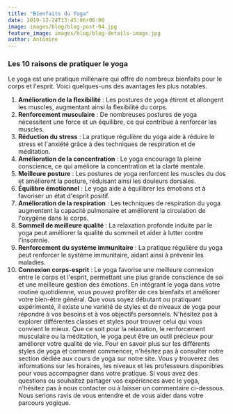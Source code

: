 ```yaml
---
title: "Bienfaits du Yoga"
date: 2019-12-24T13:45:06+06:00
image: images/blog/blog-post-04.jpg
feature_image: images/blog/blog-details-image.jpg
author: Antonine
---
```

### Les 10 raisons de pratiquer le yoga

Le yoga est une pratique millénaire qui offre de nombreux bienfaits pour le corps et l'esprit. Voici quelques-uns des avantages les plus notables.
1. **Amélioration de la flexibilité** : Les postures de yoga étirent et allongent les muscles, augmentant ainsi la flexibilité du corps.
2. **Renforcement musculaire** : De nombreuses postures de yoga nécessitent une force et un équilibre, ce qui contribue à renforcer les muscles.
3. **Réduction du stress** : La pratique régulière du yoga aide à réduire le stress et l'anxiété grâce à des techniques de respiration et de méditation.
4. **Amélioration de la concentration** : Le yoga encourage la pleine conscience, ce qui améliore la concentration et la clarté mentale.
5. **Meilleure posture** : Les postures de yoga renforcent les muscles du dos et améliorent la posture, réduisant ainsi les douleurs dorsales.
6. **Équilibre émotionnel** : Le yoga aide à équilibrer les émotions et à favoriser un état d'esprit positif.
7. **Amélioration de la respiration** : Les techniques de respiration du yoga augmentent la capacité pulmonaire et améliorent la circulation de l'oxygène dans le corps.
8. **Sommeil de meilleure qualité** : La relaxation profonde induite par le yoga peut améliorer la qualité du sommeil et aider à lutter contre l'insomnie.
9. **Renforcement du système immunitaire** : La pratique régulière du yoga peut renforcer le système immunitaire, aidant ainsi à prévenir les maladies.
10. **Connexion corps-esprit** : Le yoga favorise une meilleure connexion entre le corps et l'esprit, permettant une plus grande conscience de soi et une meilleure gestion des émotions.
En intégrant le yoga dans votre routine quotidienne, vous pouvez profiter de ces bienfaits et améliorer votre bien-être général. Que vous soyez débutant ou pratiquant expérimenté, il existe une variété de styles et de niveaux de yoga pour répondre à vos besoins et à vos objectifs personnels. N'hésitez pas à explorer différentes classes et styles pour trouver celui qui vous convient le mieux. Que ce soit pour la relaxation, le renforcement musculaire ou la méditation, le yoga peut être un outil précieux pour améliorer votre qualité de vie.
Pour en savoir plus sur les différents styles de yoga et comment commencer, n'hésitez pas à consulter notre section dédiée aux cours de yoga sur notre site. Vous y trouverez des informations sur les horaires, les niveaux et les professeurs disponibles pour vous accompagner dans votre pratique.
Si vous avez des questions ou souhaitez partager vos expériences avec le yoga, n'hésitez pas à nous contacter ou à laisser un commentaire ci-dessous. Nous serions ravis de vous entendre et de vous aider dans votre parcours yogique.

